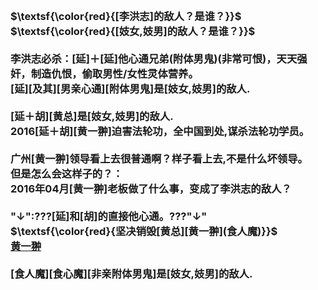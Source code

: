 <h3>
<br>$\textsf{\color{red}{[李洪志]的敌人？是谁？}}$
<br>$\textsf{\color{red}{[妓女,妓男]的敌人？是谁？}}$
<br>
<br>李洪志必杀：[延]＋[延]他心通兄弟(附体男鬼)(非常可恨)，天天强奸，制造仇恨，偷取男性/女性灵体营养。
<br>[延][及其][男亲心通][附体男鬼]是[妓女,妓男]的敌人.
<br>
<br>[延＋胡][黄总]是[妓女,妓男]的敌人.
<br>2016[延＋胡][黄一翀]迫害法轮功，全中国到处,谋杀法轮功学员。
<br>
<br>广州[黄一翀]领导看上去很普通啊？样子看上去,不是什么坏领导。
<br>但是怎么会这样子的？：
<br>2016年04月[黄一翀]老板做了什么事，变成了李洪志的敌人？
<br>
<br>"↓":???[延]和[胡]的直接他心通。???"↓"
<br>$\textsf{\color{red}{坚决销毁[黄总][黄一翀](食人魔)}}$
<br><a href="https://baike.baidu.com/item/黄一翀/4917285" target=_blank>黄一翀</a>
<br>
<br>[食人魔][食心魔][非亲附体男鬼]是[妓女,妓男]的敌人.
<br>
</h3>
